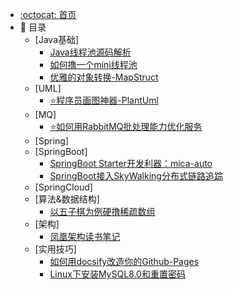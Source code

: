 * [:octocat: 首页](/README)
* :memo: 目录
    * [Java基础]
        * [Java线程池源码解析](/Java基础/线程池/Java线程池源码解析.md)    
        * [如何撸一个mini线程池](/Java基础/线程池/如何撸一个mini线程池.md)
        * [优雅的对象转换-MapStruct](/Java基础/OpenLibrary/优雅的对象转换-MapStruct.md)
    * [UML]
        * [⭐程序员画图神器-PlantUml](/Uml/程序员画图神器-PlantUml.md) 
    * [MQ]
        * [⭐如何用RabbitMQ批处理能力优化服务](/MQ/如何用RabbitMQ批处理能力优化服务.md) 
    * [Spring]
    * [SpringBoot]
        * [SpringBoot Starter开发利器：mica-auto](/SpringBoot/mica-auto.md)
        * [SpringBoot接入SkyWalking分布式链路追踪](/SpringBoot/SpringBoot接入SkyWalking分布式链路追踪.md)
    * [SpringCloud]
    * [算法&数据结构]
        * [以五子棋为例硬撸稀疏数组](/Algorithm/以五子棋为例硬撸稀疏数组.md)
    * [架构]
        * [凤凰架构读书笔记](/Architecture/凤凰架构读书笔记.md)
    * [实用技巧]
        * [如何用docsify改造你的Github-Pages](/Skill/如何用docsify改造你的Github-Pages.md)
        * [Linux下安装MySQL8.0和重置密码](/Skill/Linux下安装MySQL8.0和重置密码.md)
        
        